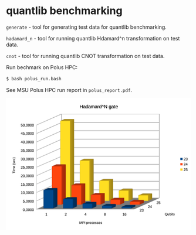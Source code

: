 quantlib benchmarking
=====================

`generate` - tool for generating test data for quantlib benchmarking.

`hadamard_n` - tool for running quantlib Hdamard^n transformation on test data.

`cnot` - tool for running quantlib CNOT transformation on test data.

Run bechmark on Polus HPC:
```bash
$ bash polus_run.bash
```

See MSU Polus HPC run report in `polus_report.pdf`.

![Hadamard^N gate performance](https://github.com/Zherdev/quantlib/blob/master/benchmarking/hadamard_n.png)
